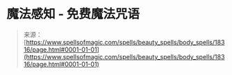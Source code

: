 <!--yml

category: 未分类

date: 2024-06-12 18:59:54

-->

# 魔法感知 - 免费魔法咒语

> 来源：[https://www.spellsofmagic.com/spells/beauty_spells/body_spells/18316/page.html#0001-01-01](https://www.spellsofmagic.com/spells/beauty_spells/body_spells/18316/page.html#0001-01-01)
